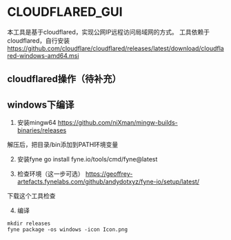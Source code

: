 # CLOUDFLARED_GUI

本工具是基于cloudflared，实现公网IP远程访问局域网的方式。
工具依赖于cloudflared，自行安装
 https://github.com/cloudflare/cloudflared/releases/latest/download/cloudflared-windows-amd64.msi

## cloudflared操作（待补充）

## windows下编译

1. 安装mingw64
https://github.com/niXman/mingw-builds-binaries/releases

解压后，把目录/bin添加到PATH环境变量

2. 安装fyne
go install fyne.io/tools/cmd/fyne@latest

3. 检查环境（这一步可选）
https://geoffrey-artefacts.fynelabs.com/github/andydotxyz/fyne-io/setup/latest/

下载这个工具检查

4. 编译
```
mkdir releases
fyne package -os windows -icon Icon.png
```
